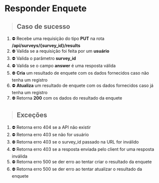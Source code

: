 # Responder Enquete

> ## Caso de sucesso
 
1. :no_entry: Recebe uma requisição do tipo **PUT** na rota **/api/surveys/{survey_id}/results**
2. :no_entry: Valida se a requisição foi feita por um **usuário**
3. :no_entry: Valida o parâmetro **survey_id**
4. :no_entry: Valida se o campo **answer** é uma resposta válida
5. :no_entry: **Cria** um resultado de enquete com os dados fornecidos caso não tenha um registro
6. :no_entry: **Atualiza** um resultado de enquete com os dados fornecidos caso já tenha um registro
7. :no_entry: Retorna **200** com os dados do resultado da enquete

> ## Exceções

1. :no_entry: Retorna erro 404 se a API não existir
2. :no_entry: Retorna erro 403 se não for usuário
3. :no_entry: Retorna erro 403 se o survey_id passado na URL for inválido
4. :no_entry: Retorna erro 403 se a resposta enviada pelo client for uma resposta inválida
5. :no_entry: Retorna erro 500 se der erro ao tentar criar o resultado da enquete
6. :no_entry: Retorna erro 500 se der erro ao tentar atualizar o resultado da enquete